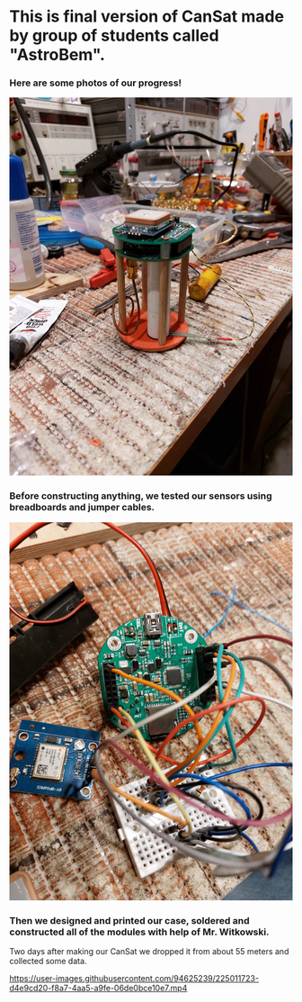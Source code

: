 # This is final version of CanSat made by group of students called "AstroBem".

### Here are some photos of our progress!

![335556536_242604421436743_6173211554007564831_n](https://github.com/astrobem/FINAL-VERSION/blob/main/CanSat-Progress/CanSat2.jpg)
### Before constructing anything, we tested our sensors using breadboards and jumper cables.
![breadboard](https://github.com/astrobem/FINAL-VERSION/blob/main/CanSat-Progress/CanSat1.jpg)
### Then we designed and printed our case, soldered and constructed all of the modules with help of Mr. Witkowski.

Two days after making our CanSat we dropped it from about 55 meters and collected some data.

https://user-images.githubusercontent.com/94625239/225011723-d4e9cd20-f8a7-4aa5-a9fe-06de0bce10e7.mp4
